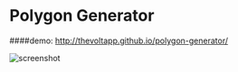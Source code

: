 # Polygon Generator
####demo: 
http://thevoltapp.github.io/polygon-generator/

![screenshot](screenshot.png)
